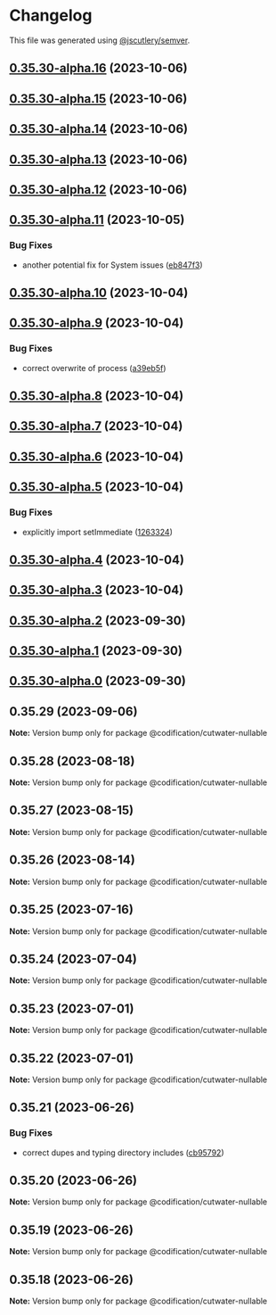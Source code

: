 # Changelog

This file was generated using [@jscutlery/semver](https://github.com/jscutlery/semver).

## [0.35.30-alpha.16](https://github.com/CodificationOrg/cutwater/compare/v0.35.30-alpha.15...v0.35.30-alpha.16) (2023-10-06)



## [0.35.30-alpha.15](https://github.com/CodificationOrg/cutwater/compare/v0.35.30-alpha.14...v0.35.30-alpha.15) (2023-10-06)



## [0.35.30-alpha.14](https://github.com/CodificationOrg/cutwater/compare/v0.35.30-alpha.13...v0.35.30-alpha.14) (2023-10-06)



## [0.35.30-alpha.13](https://github.com/CodificationOrg/cutwater/compare/v0.35.30-alpha.12...v0.35.30-alpha.13) (2023-10-06)



## [0.35.30-alpha.12](https://github.com/CodificationOrg/cutwater/compare/v0.35.30-alpha.11...v0.35.30-alpha.12) (2023-10-06)



## [0.35.30-alpha.11](https://github.com/CodificationOrg/cutwater/compare/v0.35.30-alpha.10...v0.35.30-alpha.11) (2023-10-05)


### Bug Fixes

* another potential fix for System issues ([eb847f3](https://github.com/CodificationOrg/cutwater/commit/eb847f32b3568d69eef6d538725500108ab9afbe))



## [0.35.30-alpha.10](https://github.com/CodificationOrg/cutwater/compare/v0.35.30-alpha.9...v0.35.30-alpha.10) (2023-10-04)



## [0.35.30-alpha.9](https://github.com/CodificationOrg/cutwater/compare/v0.35.30-alpha.8...v0.35.30-alpha.9) (2023-10-04)


### Bug Fixes

* correct overwrite of process ([a39eb5f](https://github.com/CodificationOrg/cutwater/commit/a39eb5fb29755c17836c106dd089ebc9c8668ec5))



## [0.35.30-alpha.8](https://github.com/CodificationOrg/cutwater/compare/v0.35.30-alpha.7...v0.35.30-alpha.8) (2023-10-04)



## [0.35.30-alpha.7](https://github.com/CodificationOrg/cutwater/compare/v0.35.30-alpha.6...v0.35.30-alpha.7) (2023-10-04)



## [0.35.30-alpha.6](https://github.com/CodificationOrg/cutwater/compare/v0.35.30-alpha.5...v0.35.30-alpha.6) (2023-10-04)



## [0.35.30-alpha.5](https://github.com/CodificationOrg/cutwater/compare/v0.35.30-alpha.4...v0.35.30-alpha.5) (2023-10-04)


### Bug Fixes

* explicitly import setImmediate ([1263324](https://github.com/CodificationOrg/cutwater/commit/1263324172f59f5f9f09cd7e31eca504deed3f76))



## [0.35.30-alpha.4](https://github.com/CodificationOrg/cutwater/compare/v0.35.30-alpha.3...v0.35.30-alpha.4) (2023-10-04)



## [0.35.30-alpha.3](https://github.com/CodificationOrg/cutwater/compare/v0.35.30-alpha.2...v0.35.30-alpha.3) (2023-10-04)



## [0.35.30-alpha.2](https://github.com/CodificationOrg/cutwater/compare/v0.35.30-alpha.1...v0.35.30-alpha.2) (2023-09-30)



## [0.35.30-alpha.1](https://github.com/CodificationOrg/cutwater/compare/v0.35.30-alpha.0...v0.35.30-alpha.1) (2023-09-30)



## [0.35.30-alpha.0](https://github.com/CodificationOrg/cutwater/compare/v0.35.29...v0.35.30-alpha.0) (2023-09-30)



## 0.35.29 (2023-09-06)

**Note:** Version bump only for package @codification/cutwater-nullable





## 0.35.28 (2023-08-18)

**Note:** Version bump only for package @codification/cutwater-nullable





## 0.35.27 (2023-08-15)

**Note:** Version bump only for package @codification/cutwater-nullable





## 0.35.26 (2023-08-14)

**Note:** Version bump only for package @codification/cutwater-nullable





## 0.35.25 (2023-07-16)

**Note:** Version bump only for package @codification/cutwater-nullable





## 0.35.24 (2023-07-04)

**Note:** Version bump only for package @codification/cutwater-nullable





## 0.35.23 (2023-07-01)

**Note:** Version bump only for package @codification/cutwater-nullable





## 0.35.22 (2023-07-01)

**Note:** Version bump only for package @codification/cutwater-nullable





## 0.35.21 (2023-06-26)


### Bug Fixes

* correct dupes and typing directory includes ([cb95792](https://github.com/CodificationOrg/cutwater/commit/cb95792fb2b25342f87f51bcab33624fa6f7d682))





## 0.35.20 (2023-06-26)

**Note:** Version bump only for package @codification/cutwater-nullable





## 0.35.19 (2023-06-26)

**Note:** Version bump only for package @codification/cutwater-nullable





## 0.35.18 (2023-06-26)

**Note:** Version bump only for package @codification/cutwater-nullable
